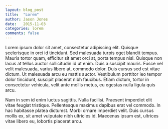 ```yaml
---
layout: blog_post
title:  "Lorem"
author: Jason Jones
date:   2015-11-03
categories: lorem
comments: false
---
```

Lorem ipsum dolor sit amet, consectetur adipiscing elit. Quisque scelerisque in
orci id tincidunt. Sed malesuada turpis eget blandit tempus. Mauris tortor quam,
efficitur sit amet orci at, porta tempus nisl. Quisque non lacus at tellus auctor
sollicitudin id ut enim. Duis a suscipit mauris. Fusce vel velit malesuada,
varius libero at, commodo dolor. Duis cursus sed est vitae dictum. Ut
malesuada arcu eu mattis auctor. Vestibulum porttitor leo tempor dolor
tincidunt, suscipit placerat nibh faucibus. Etiam dictum, tortor in consectetur
vehicula, velit ante mollis metus, eu egestas nulla ligula quis arcu.

Nam in sem id enim luctus sagittis. Nulla facilisi. Praesent imperdiet elit vitae
feugiat tristique. Pellentesque maximus dapibus erat vel commodo. In hac
habitasse platea dictumst. Morbi ornare imperdiet velit. Duis cursus mollis ex,
sit amet vulputate nibh ultricies id. Maecenas ipsum est, ultrices vitae libero eu,
lobortis placerat arcu.
